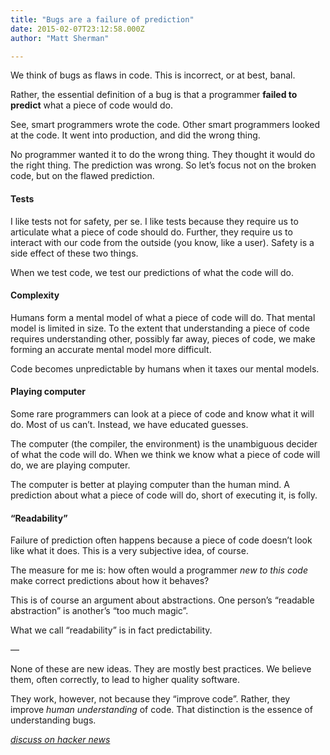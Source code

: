```yaml
---
title: "Bugs are a failure of prediction"
date: 2015-02-07T23:12:58.000Z
author: "Matt Sherman"

---
```


We think of bugs as flaws in code. This is incorrect, or at best, banal.

Rather, the essential definition of a bug is that a programmer **failed to predict** what a piece of code would do.

See, smart programmers wrote the code. Other smart programmers looked at the code. It went into production, and did the wrong thing.

No programmer wanted it to do the wrong thing. They thought it would do the right thing. The prediction was wrong. So let’s focus not on the broken code, but on the flawed prediction.

#### Tests

I like tests not for safety, per se. I like tests because they require us to articulate what a piece of code should do. Further, they require us to interact with our code from the outside (you know, like a user). Safety is a side effect of these two things.

When we test code, we test our predictions of what the code will do.

#### Complexity

Humans form a mental model of what a piece of code will do. That mental model is limited in size. To the extent that understanding a piece of code requires understanding other, possibly far away, pieces of code, we make forming an accurate mental model more difficult.

Code becomes unpredictable by humans when it taxes our mental models.

#### Playing computer

Some rare programmers can look at a piece of code and know what it will do. Most of us can’t. Instead, we have educated guesses.

The computer (the compiler, the environment) is the unambiguous decider of what the code will do. When we think we know what a piece of code will do, we are playing computer.

The computer is better at playing computer than the human mind. A prediction about what a piece of code will do, short of executing it, is folly.

#### “Readability”

Failure of prediction often happens because a piece of code doesn’t look like what it does. This is a very subjective idea, of course.

The measure for me is: how often would a programmer _new to this code_ make correct predictions about how it behaves?

This is of course an argument about abstractions. One person’s “readable abstraction” is another’s “too much magic”.

What we call “readability” is in fact predictability.

—

None of these are new ideas. They are mostly best practices. We believe them, often correctly, to lead to higher quality software.

They work, however, not because they “improve code”. Rather, they improve _human understanding_ of code. That distinction is the essence of understanding bugs.

[_discuss on hacker news_](https://news.ycombinator.com/item?id=9017793)
